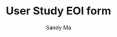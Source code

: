 ---
title: User Study EOI form
author: Sandy Ma
category: misc
layout: redirect
redirect: https://forms.office.com/r/Q9ZAzuexZj
---